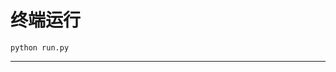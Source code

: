 # 终端运行

```shell
python run.py
```
***********************************************************************************************************************************************************************************************************************************************************************************************************************************************************************************************************************************************************